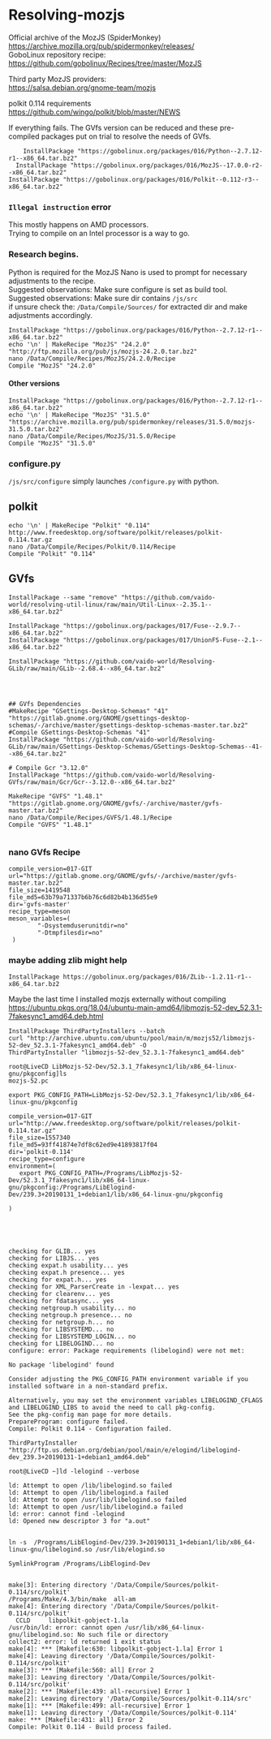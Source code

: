 # Resolving-mozjs

Official archive of the MozJS (SpiderMonkey)
https://archive.mozilla.org/pub/spidermonkey/releases/  
GoboLinux repository recipe: https://github.com/gobolinux/Recipes/tree/master/MozJS

Third party MozJS providers:  
https://salsa.debian.org/gnome-team/mozjs

polkit 0.114 requirements  
https://github.com/wingo/polkit/blob/master/NEWS

If everything fails. The GVfs version can be reduced and these pre-compiled packages put on trial to resolve the needs of GVfs.
```
    InstallPackage "https://gobolinux.org/packages/016/Python--2.7.12-r1--x86_64.tar.bz2"
  InstallPackage "https://gobolinux.org/packages/016/MozJS--17.0.0-r2--x86_64.tar.bz2"
InstallPackage "https://gobolinux.org/packages/016/Polkit--0.112-r3--x86_64.tar.bz2"
```

### `Illegal instruction` error
This mostly happens on AMD processors.  
Trying to compile on an Intel processor is a way to go.  

### Research begins.
Python is required for the MozJS
Nano is used to prompt for necessary adjustments to the recipe.  
Suggested observations: Make sure configure is set as build tool.   
Suggested observations: Make sure dir contains `/js/src`  
if unsure check the: `/Data/Compile/Sources/` for extracted dir and make adjustments accordingly.  

```
InstallPackage "https://gobolinux.org/packages/016/Python--2.7.12-r1--x86_64.tar.bz2"
echo '\n' | MakeRecipe "MozJS" "24.2.0" "http://ftp.mozilla.org/pub/js/mozjs-24.2.0.tar.bz2"
nano /Data/Compile/Recipes/MozJS/24.2.0/Recipe
Compile "MozJS" "24.2.0"
```

#### Other versions
```
InstallPackage "https://gobolinux.org/packages/016/Python--2.7.12-r1--x86_64.tar.bz2"
echo '\n' | MakeRecipe "MozJS" "31.5.0" "https://archive.mozilla.org/pub/spidermonkey/releases/31.5.0/mozjs-31.5.0.tar.bz2"
nano /Data/Compile/Recipes/MozJS/31.5.0/Recipe
Compile "MozJS" "31.5.0"
```

### configure.py

`/js/src/configure` simply launches `/configure.py` with python. 

## polkit 
```
echo '\n' | MakeRecipe "Polkit" "0.114" http://www.freedesktop.org/software/polkit/releases/polkit-0.114.tar.gz
nano /Data/Compile/Recipes/Polkit/0.114/Recipe 
Compile "Polkit" "0.114"
```


## GVfs

```
InstallPackage --same "remove" "https://github.com/vaido-world/resolving-util-linux/raw/main/Util-Linux--2.35.1--x86_64.tar.bz2"

InstallPackage "https://gobolinux.org/packages/017/Fuse--2.9.7--x86_64.tar.bz2"
InstallPackage "https://gobolinux.org/packages/017/UnionFS-Fuse--2.1--x86_64.tar.bz2"

InstallPackage "https://github.com/vaido-world/Resolving-GLib/raw/main/GLib--2.68.4--x86_64.tar.bz2"




## GVfs Dependencies
#MakeRecipe "GSettings-Desktop-Schemas" "41" "https://gitlab.gnome.org/GNOME/gsettings-desktop-schemas/-/archive/master/gsettings-desktop-schemas-master.tar.bz2"
#Compile GSettings-Desktop-Schemas "41"
InstallPackage "https://github.com/vaido-world/Resolving-GLib/raw/main/GSettings-Desktop-Schemas/GSettings-Desktop-Schemas--41--x86_64.tar.bz2"

# Compile Gcr "3.12.0"
InstallPackage "https://github.com/vaido-world/Resolving-GVfs/raw/main/Gcr/Gcr--3.12.0--x86_64.tar.bz2"

MakeRecipe "GVFS" "1.48.1" "https://gitlab.gnome.org/GNOME/gvfs/-/archive/master/gvfs-master.tar.bz2"
nano /Data/Compile/Recipes/GVFS/1.48.1/Recipe
Compile "GVFS" "1.48.1"


```
### nano GVfs Recipe

```
compile_version=017-GIT
url="https://gitlab.gnome.org/GNOME/gvfs/-/archive/master/gvfs-master.tar.bz2"
file_size=1419548
file_md5=63b79a71337b6b76c6d82b4b136d55e9
dir='gvfs-master'
recipe_type=meson
meson_variables=(
        "-Dsystemduserunitdir=no"
        "-Dtmpfilesdir=no"
 )
```


### maybe adding zlib might help
```
InstallPackage https://gobolinux.org/packages/016/ZLib--1.2.11-r1--x86_64.tar.bz2
```

Maybe the last time I installed mozjs externally without compiling
https://ubuntu.pkgs.org/18.04/ubuntu-main-amd64/libmozjs-52-dev_52.3.1-7fakesync1_amd64.deb.html


```
InstallPackage ThirdPartyInstallers --batch
curl "http://archive.ubuntu.com/ubuntu/pool/main/m/mozjs52/libmozjs-52-dev_52.3.1-7fakesync1_amd64.deb" -O
ThirdPartyInstaller "libmozjs-52-dev_52.3.1-7fakesync1_amd64.deb"
```



```
root@LiveCD LibMozjs-52-Dev/52.3.1_7fakesync1/lib/x86_64-linux-gnu/pkgconfig]ls
mozjs-52.pc

```


```
export PKG_CONFIG_PATH=LibMozjs-52-Dev/52.3.1_7fakesync1/lib/x86_64-linux-gnu/pkgconfig   

```



```
compile_version=017-GIT
url="http://www.freedesktop.org/software/polkit/releases/polkit-0.114.tar.gz"
file_size=1557340
file_md5=93ff41874e7df8c62ed9e41893817f04
dir='polkit-0.114'
recipe_type=configure
environment=(
   export PKG_CONFIG_PATH=/Programs/LibMozjs-52-Dev/52.3.1_7fakesync1/lib/x86_64-linux-gnu/pkgconfig:/Programs/LibElogind-Dev/239.3+20190131_1+debian1/lib/x86_64-linux-gnu/pkgconfig

)




```


```

checking for GLIB... yes
checking for LIBJS... yes
checking expat.h usability... yes
checking expat.h presence... yes
checking for expat.h... yes
checking for XML_ParserCreate in -lexpat... yes
checking for clearenv... yes
checking for fdatasync... yes
checking netgroup.h usability... no
checking netgroup.h presence... no
checking for netgroup.h... no
checking for LIBSYSTEMD... no
checking for LIBSYSTEMD_LOGIN... no
checking for LIBELOGIND... no
configure: error: Package requirements (libelogind) were not met:

No package 'libelogind' found

Consider adjusting the PKG_CONFIG_PATH environment variable if you
installed software in a non-standard prefix.

Alternatively, you may set the environment variables LIBELOGIND_CFLAGS
and LIBELOGIND_LIBS to avoid the need to call pkg-config.
See the pkg-config man page for more details.
PrepareProgram: configure failed.
Compile: Polkit 0.114 - Configuration failed.

```

```
ThirdPartyInstaller "http://ftp.us.debian.org/debian/pool/main/e/elogind/libelogind-dev_239.3+20190131-1+debian1_amd64.deb"
```


```
root@LiveCD ~]ld -lelogind --verbose
                          
ld: Attempt to open /lib/libelogind.so failed
ld: Attempt to open /lib/libelogind.a failed
ld: Attempt to open /usr/lib/libelogind.so failed
ld: Attempt to open /usr/lib/libelogind.a failed
ld: error: cannot find -lelogind
ld: Opened new descriptor 3 for "a.out"


```


```
ln -s  /Programs/LibElogind-Dev/239.3+20190131_1+debian1/lib/x86_64-linux-gnu/libelogind.so /usr/lib/elogind.so
```



```
SymlinkProgram /Programs/LibElogind-Dev
```


```

make[3]: Entering directory '/Data/Compile/Sources/polkit-0.114/src/polkit'
/Programs/Make/4.3/bin/make  all-am
make[4]: Entering directory '/Data/Compile/Sources/polkit-0.114/src/polkit'
  CCLD     libpolkit-gobject-1.la
/usr/bin/ld: error: cannot open /usr/lib/x86_64-linux-gnu/libelogind.so: No such file or directory
collect2: error: ld returned 1 exit status
make[4]: *** [Makefile:630: libpolkit-gobject-1.la] Error 1
make[4]: Leaving directory '/Data/Compile/Sources/polkit-0.114/src/polkit'
make[3]: *** [Makefile:560: all] Error 2
make[3]: Leaving directory '/Data/Compile/Sources/polkit-0.114/src/polkit'
make[2]: *** [Makefile:439: all-recursive] Error 1
make[2]: Leaving directory '/Data/Compile/Sources/polkit-0.114/src'
make[1]: *** [Makefile:499: all-recursive] Error 1
make[1]: Leaving directory '/Data/Compile/Sources/polkit-0.114'
make: *** [Makefile:431: all] Error 2
Compile: Polkit 0.114 - Build process failed.
```

